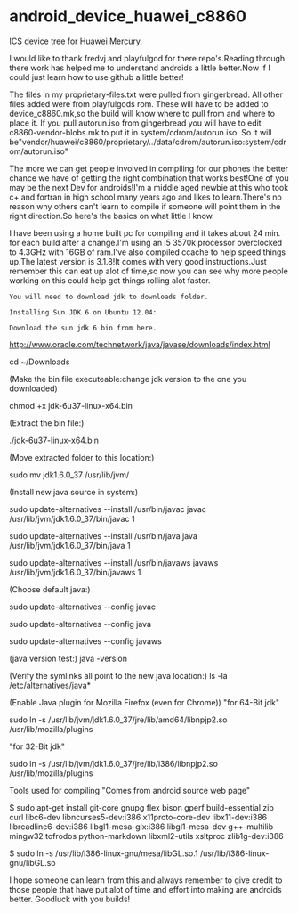 android_device_huawei_c8860
===========================

ICS device tree for Huawei Mercury.

I would like to thank fredvj and playfulgod for there repo's.Reading through there work has helped me to understand androids a little better.Now if I could just learn how to use github a little better!

The files in my proprietary-files.txt were pulled from gingerbread.
All other files added were from playfulgods rom.
These will have to be added to device_c8860.mk,so the build will know where to pull from and where to place it.
If you pull autorun.iso from gingerbread you will have to edit c8860-vendor-blobs.mk to put it in system/cdrom/autorun.iso. So it will be"vendor/huawei/c8860/proprietary/../data/cdrom/autorun.iso:system/cdrom/autorun.iso"

The more we can get people involved in compiling for our phones the better chance we have of getting the right combination that works best!One of you may be the next Dev for androids!I'm a middle aged newbie at this who took c+ and fortran in high school many years ago and likes to learn.There's no reason why others can't learn to compile if someone will point them in the right direction.So here's the basics on what little I know.

I have been using a home built pc for compiling and it takes about 24 min. for each build after a change.I'm using an i5 3570k processor overclocked to 4.3GHz with 16GB of ram.I've also compiled ccache to help speed things up.The latest version is 3.1.8!It comes with very good instructions.Just remember this can eat up alot of time,so now you can see why more people working on this could help get things rolling alot faster. 

    You will need to download jdk to downloads folder.

    Installing Sun JDK 6 on Ubuntu 12.04:

    Download the sun jdk 6 bin from here.
http://www.oracle.com/technetwork/java/javase/downloads/index.html

   cd ~/Downloads

(Make the bin file executeable:change jdk version to the one you downloaded)

   chmod +x jdk-6u37-linux-x64.bin

(Extract the bin file:)

   ./jdk-6u37-linux-x64.bin

(Move extracted folder to this location:)

   sudo mv jdk1.6.0_37 /usr/lib/jvm/

(Install new java source in system:)

   sudo update-alternatives --install /usr/bin/javac javac /usr/lib/jvm/jdk1.6.0_37/bin/javac 1

   sudo update-alternatives --install /usr/bin/java java /usr/lib/jvm/jdk1.6.0_37/bin/java 1

   sudo update-alternatives --install /usr/bin/javaws javaws /usr/lib/jvm/jdk1.6.0_37/bin/javaws 1

(Choose default java:)

   sudo update-alternatives --config javac

   sudo update-alternatives --config java

   sudo update-alternatives --config javaws

(java version test:)
   java -version

(Verify the symlinks all point to the new java location:)
   ls -la /etc/alternatives/java*

(Enable Java plugin for Mozilla Firefox (even for Chrome))
"for 64-Bit jdk"

   sudo ln -s /usr/lib/jvm/jdk1.6.0_37/jre/lib/amd64/libnpjp2.so /usr/lib/mozilla/plugins

"for 32-Bit jdk"

   sudo ln -s /usr/lib/jvm/jdk1.6.0_37/jre/lib/i386/libnpjp2.so /usr/lib/mozilla/plugins

Tools used for compiling "Comes from android source web page"

$ sudo apt-get install git-core gnupg flex bison gperf build-essential zip   curl libc6-dev libncurses5-dev:i386 x11proto-core-dev libx11-dev:i386
libreadline6-dev:i386 libgl1-mesa-glx:i386 libgl1-mesa-dev g++-multilib  mingw32 tofrodos python-markdown libxml2-utils xsltproc zlib1g-dev:i386
  

$ sudo ln -s /usr/lib/i386-linux-gnu/mesa/libGL.so.1 /usr/lib/i386-linux-gnu/libGL.so
  
I hope someone can learn from this and always remember to give credit to those people that have put alot of time and effort into making are androids better.
Goodluck with you builds!
